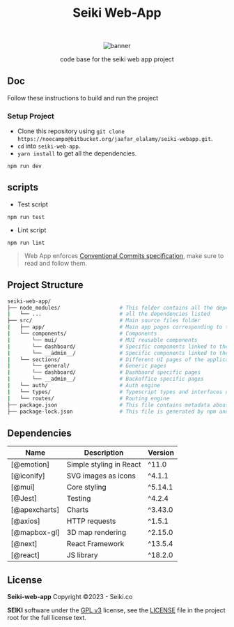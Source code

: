 <h1 align="center">Seiki Web-App</h1></br>

<p align="center">
<img src="https://cdn.discordapp.com/attachments/774360587391860769/1168788408299180042/banner.png?ex=65530a07&is=65409507&hm=12457060082a871a690dd54113054da9af7b15a85546a35da99abba0b08d0c51&" alt="banner"></img>
</p>

<p align="center">
   code base for the seiki web app project
</p>

## Doc

Follow these instructions to build and run the project

### Setup Project

- Clone this repository using `git clone https://noecampo@bitbucket.org/jaafar_elalamy/seiki-webapp.git`.
- `cd` into `seiki-web-app`.
- `yarn install` to get all the dependencies.

```
npm run dev
```

## scripts

- Test script

```
npm run test
```

- Lint script

```
npm run lint
```

> Web App enforces [Conventional Commits specification](https://www.conventionalcommits.org/en/v1.0.0/), make sure to read and follow them.

## Project Structure

```bash
seiki-web-app/
├── node_modules/                   # This folder contains all the dependencies that the project requires, including React Native itself.
|   └── ...                         # all the dependencies listed
├── src/                            # Main source files folder
|   ├── app/                        # Main app pages corresponding to the route (url)
|   └── components/                 # Components
|       └── mui/                    # MUI reusable components
|       └── dashboard/              # Specific components linked to the backoffice application
|       └── __admin__/              # Specific components linked to the dashboard application
|   └── sections/                   # Different UI pages of the applications (called by the app files)
|       └── general/                # Generic pages
|       └── dashboard/              # Dashbaord specific pages
|       └── __admin__/              # Backoffice specific pages
|   └── auth/                       # Auth engine
|   └── types/                      # Typescript types and interfaces declarations
|   └── routes/                     # Routing engine
├── package.json                    # This file contains metadata about the project, including the project name, version, and dependencies.
├── package-lock.json               # This file is generated by npm and ensures that the project's dependencies are installed in a consistent manner.
```

## Dependencies

| Name          | Description             | Version |
| ------------- | ----------------------- | ------- |
| [@emotion]    | Simple styling in React | ^11.0   |
| [@iconify]    | SVG images as icons     | ^4.1.1  |
| [@mui]        | Core styling            | ^5.14.1 |
| [@Jest]       | Testing                 | ^4.2.4  |
| [@apexcharts] | Charts                  | ^3.43.0 |
| [@axios]      | HTTP requests           | ^1.5.1  |
| [@mapbox-gl]  | 3D map rendering        | ^2.15.0 |
| [@next]       | React Framework         | ^13.5.4 |
| [@react]      | JS library              | ^18.2.0 |

## License

**Seiki-web-app** Copyright ©2023 - Seiki.co

**SEIKI** software under
the [GPL v3](https://opensource.org/licenses/gpl-3.0.html)
license, see the [LICENSE](./LICENSE) file in the project root for the full license text.
